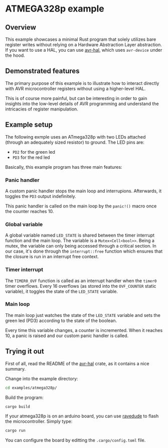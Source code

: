 # ATMEGA328p example


## Overview

This example showcases a minimal Rust program that solely utilizes 
bare register writes without relying on a Hardware Abstraction Layer 
abstraction. If you want to use a HAL, you can use 
[avr-hal](https://github.com/Rahix/avr-hal), which uses `avr-device` 
under the hood.


## Demonstrated features

The primary purpose of this example is to illustrate how to interact directly with AVR 
microcontroller registers without using a higher-level HAL.

This is of course more painful, but can be interesting in order to gain insights into 
the low-level details of AVR programming and understand the intricacies of register manipulation.

## Example setup

The following exmple uses an ATmega328p with two LEDs attached (through an adequately sized 
resistor) to ground. The LED pins are:

- `PD2` for the green led
- `PD3` for the red led


Basically, this example program has three main features:

### Panic handler

A custom panic handler stops the main loop and interrupions. Afterwards, it toggles the `PD3` 
output indefinitely.

This panic handler is called on the main loop by the `panic!()` macro once the counter reaches 10.

### Global variable

A global variable named `LED_STATE` is shared between the timer interrupt function and the main loop.
The variable is a `Mutex<Cell<bool>>`. Being a mutex, the variable can only being accessed through a 
critical section. In our case, it's done through the `interrupt::free` function which ensures that the 
closure is run in an interrupt free context.

### Timer interrupt

The `TIMER0_OVF` function is called as an interrupt handler when the `timer0` timer overflows.
Every 16 overflows (as stored into the  `OVF_COUNTER` static variable), it toggles the state of
the `LED_STATE` variable.

### Main loop

The main loop just watches the state of the `LED_STATE` variable and sets the green led (PD3) 
according to the state of the boolean.

Every time this variable changes, a counter is incremented. When it reaches 10, a panic is raised
and our custom panic handler is called.


## Trying it out

First of all, read the README of the 
[avr-hal](https://github.com/Rahix/avr-hal#quickstart)
crate, as it contains a nice summary.

Change into the example directory:

```bash
cd examples/atmega328p/
```


Build the program:
```bash
cargo build
```

If your atmega328p is on an arduino board, you can use [ravedude](https://github.com/Rahix/avr-hal/tree/main/ravedude)
to flash the microcontroller. Simply type:
```bash
cargo run
```

You can configure the board by editting the `.cargo/config.toml` file.

